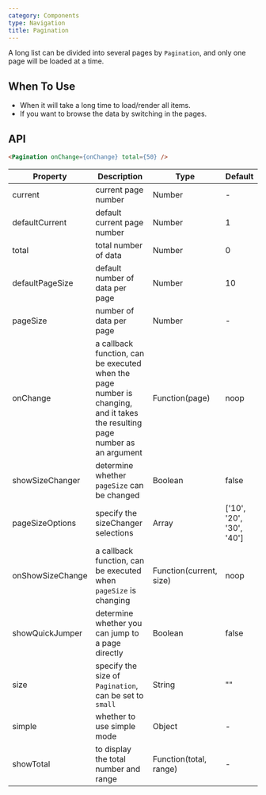 ```yaml
---
category: Components
type: Navigation
title: Pagination
---
```


A long list can be divided into several pages by `Pagination`, and only one page will be loaded at a time.

## When To Use

- When it will take a long time to load/render all items.
- If you want to browse the data by switching in the pages.

## API

```html
<Pagination onChange={onChange} total={50} />
```

Property | Description | Type | Default
-----|-----|-----|------
current | current page number | Number | -
defaultCurrent | default current page number | Number | 1
total | total number of data | Number | 0
defaultPageSize | default number of data per page | Number | 10
pageSize | number of data per page | Number | -
onChange | a callback function, can be executed when the page number is changing, and it takes the resulting page number as an argument | Function(page) | noop
showSizeChanger | determine whether `pageSize` can be changed | Boolean | false
pageSizeOptions | specify the sizeChanger selections | Array | ['10', '20', '30', '40']
onShowSizeChange | a callback function, can be executed when `pageSize` is changing | Function(current, size) | noop
showQuickJumper | determine whether you can jump to a page directly | Boolean | false
size | specify the size of `Pagination`, can be set to `small` | String | ""
simple | whether to use simple mode | Object | -
showTotal | to display the total number and range | Function(total, range) | -
